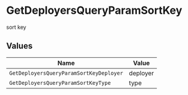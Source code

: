 # GetDeployersQueryParamSortKey

sort key


## Values

| Name                                    | Value                                   |
| --------------------------------------- | --------------------------------------- |
| `GetDeployersQueryParamSortKeyDeployer` | deployer                                |
| `GetDeployersQueryParamSortKeyType`     | type                                    |